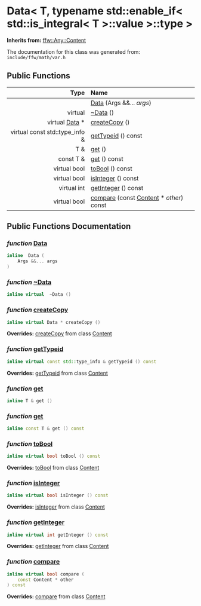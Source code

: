 Data< T, typename std::enable_if< std::is_integral< T >::value >::type >
===================================


**Inherits from:** [ffw::Any::Content](ffw_Var_Content.html)

The documentation for this class was generated from: `include/ffw/math/var.h`



## Public Functions

| Type | Name |
| -------: | :------- |
|   | [Data](#21b53ce6) (Args &&... _args_)  |
|  virtual  | [~Data](#a012e174) ()  |
|  virtual [Data](ffw_Var_Data.html) * | [createCopy](#8a0ac00b) ()  |
|  virtual const std::type_info & | [getTypeid](#5e29a44c) () const  |
|  T & | [get](#6c9f3e22) ()  |
|  const T & | [get](#f61caeb3) () const  |
|  virtual bool | [toBool](#c0fccfbe) () const  |
|  virtual bool | [isInteger](#a20ed82b) () const  |
|  virtual int | [getInteger](#140d2aa5) () const  |
|  virtual bool | [compare](#d9080e37) (const [Content](ffw_Var_Content.html) * _other_) const  |


## Public Functions Documentation

### _function_ <a id="21b53ce6" href="#21b53ce6">Data</a>

```cpp
inline  Data (
    Args &&... args
) 
```



### _function_ <a id="a012e174" href="#a012e174">~Data</a>

```cpp
inline virtual  ~Data () 
```



### _function_ <a id="8a0ac00b" href="#8a0ac00b">createCopy</a>

```cpp
inline virtual Data * createCopy () 
```



**Overrides:** [createCopy](/doxygen/ffw_Var_Content.md#4ecd831b) from class [Content](/doxygen/ffw_Var_Content.md)

### _function_ <a id="5e29a44c" href="#5e29a44c">getTypeid</a>

```cpp
inline virtual const std::type_info & getTypeid () const 
```



**Overrides:** [getTypeid](/doxygen/ffw_Var_Content.md#e3b1e597) from class [Content](/doxygen/ffw_Var_Content.md)

### _function_ <a id="6c9f3e22" href="#6c9f3e22">get</a>

```cpp
inline T & get () 
```



### _function_ <a id="f61caeb3" href="#f61caeb3">get</a>

```cpp
inline const T & get () const 
```



### _function_ <a id="c0fccfbe" href="#c0fccfbe">toBool</a>

```cpp
inline virtual bool toBool () const 
```



**Overrides:** [toBool](/doxygen/ffw_Var_Content.md#23688855) from class [Content](/doxygen/ffw_Var_Content.md)

### _function_ <a id="a20ed82b" href="#a20ed82b">isInteger</a>

```cpp
inline virtual bool isInteger () const 
```



**Overrides:** [isInteger](/doxygen/ffw_Var_Content.md#180b884d) from class [Content](/doxygen/ffw_Var_Content.md)

### _function_ <a id="140d2aa5" href="#140d2aa5">getInteger</a>

```cpp
inline virtual int getInteger () const 
```



**Overrides:** [getInteger](/doxygen/ffw_Var_Content.md#9839465b) from class [Content](/doxygen/ffw_Var_Content.md)

### _function_ <a id="d9080e37" href="#d9080e37">compare</a>

```cpp
inline virtual bool compare (
    const Content * other
) const 
```



**Overrides:** [compare](/doxygen/ffw_Var_Content.md#23dddefb) from class [Content](/doxygen/ffw_Var_Content.md)



